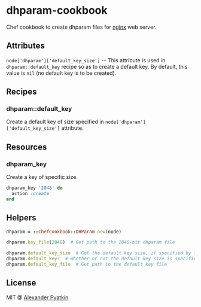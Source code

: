 # dhparam-cookbook
Chef cookbook to create dhparam files for [nginx](http://nginx.org/) web server.

## Attributes

`node['dhparam']['default_key_size']` -- This attribute is used in `dhparam::default_key` recipe so as to create a default key. By default, this value is `nil` (no default key is to be created).

## Recipes

### dhparam::default_key

Create a default key of size specified in `node['dhparam']['default_key_size']` attribute.

## Resources

### dhparam_key

Create a key of specific size.

``` ruby
dhparam_key '2048' do
  action :create
end
```

## Helpers

``` ruby
dhparam = ::ChefCookbook::DHParam.new(node)

dhparam.key_file(2048)  # Get path to the 2048-bit dhparam file

dhparam.default_key_size  # Get the default key size, if specified by the corresponding attribute
dhparam.default_key?  # Whether or not the default key size is specified
dhparam.default_key_file  # Get path to the default key file
```

## License
MIT @ [Alexander Pyatkin](https://github.com/aspyatkin)
